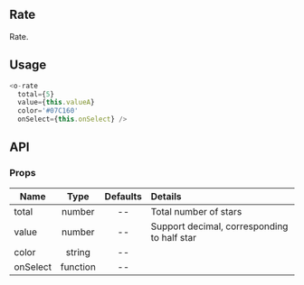 ## Rate 

Rate.

## Usage

```js
<o-rate 
  total={5} 
  value={this.valueA} 
  color='#07C160' 
  onSelect={this.onSelect} />
```

## API

### Props

|  **Name**  | **Type**        | **Defaults**  | **Details**  |
| ------------- |:-------------:|:-----:|:-------------|
| total         |   number  |    --   |      Total number of stars       |　
| value         |    number  |    --   |   Support decimal, corresponding to half star          |　
| color         |   string  |    --   |             |　
| onSelect         |    function  |    --   |             |　